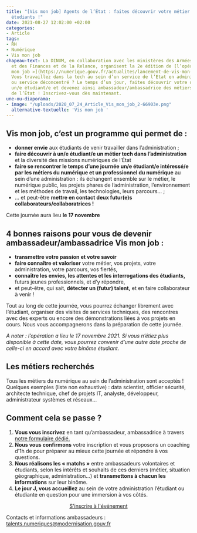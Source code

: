 ```yaml
---
title: "[Vis mon job] Agents de l’État : faites découvrir votre métier tech à des
  étudiants !"
date: 2021-08-27 12:02:00 +02:00
categories:
- Article
tags:
- RH
- Numérique
- Vis mon job
chapeau-text: La DINUM, en collaboration avec les ministères des Armées et de l'Economie
  et des Finances et de la Relance, organisent la 2e édition de [l’opération « Vis
  mon job »](https://numerique.gouv.fr/actualites/lancement-de-vis-mon-job-des-etudiants-a-la-rencontre-des-professionnels-du-numerique-de-letat/).
  Vous travaillez dans la tech au sein d’un service de l’Etat en administration centrale
  ou service déconcentré ? Le temps d’un jour, faites découvrir votre quotidien à
  un/e étudiant/e et devenez ainsi ambassadeur/ambassadrice des métiers du numérique
  de l’État ! Inscrivez-vous dès maintenant.
une-ou-diaporama:
- image: "/uploads/2020_07_24_Article_Vis_mon_job_2-66903e.png"
  alternative-textuelle: 'Vis mon job '
---
```


## Vis mon job, c’est un programme qui permet de :

* **donner envie** aux étudiants de venir travailler dans l’administration ;
* **faire découvrir à un/e étudiant/e un métier tech dans l’administration** et la diversité des missions numériques de l’État
* **faire se rencontrer le temps d’une journée un/e étudiant/e intéressé/e par les métiers du numérique et un professionnel du numérique** au sein d’une administration : ils échangent ensemble sur le métier, le numérique public, les projets phares de l’administration, l’environnement et les méthodes de travail, les technologies, leurs parcours… ;
* … et peut-être **mettre en contact deux futur(e)s collaborateurs/collaboratrices !**

Cette journée aura lieu **le 17 novembre**

## 4 bonnes raisons pour vous de devenir ambassadeur/ambassadrice Vis mon job :

* **transmettre votre passion et votre savoir**
* **faire connaître et valoriser** votre métier, vos projets, votre administration, votre parcours, vos fiertés,
* **connaître les envies, les attentes et les interrogations des étudiants,** futurs jeunes professionnels, et d’y répondre,
* et peut-être, qui sait, **détecter un (futur) talent,** et en faire collaborateur à venir !

Tout au long de cette journée, vous pourrez échanger librement avec l’étudiant, organiser des visites de services techniques, des rencontres avec des experts ou encore des démonstrations liées à vos projets en cours. Nous vous accompagnerons dans la préparation de cette journée.

*A noter : l’opération a lieu le 17 novembre 2021. Si vous n’étiez plus disponible à cette date, vous pourrez convenir d’une autre date proche de celle-ci en accord avec votre binôme étudiant.*

## Les métiers recherchés

Tous les métiers du numérique au sein de l’administration sont acceptés !
Quelques exemples (liste non exhaustive) : data scientist, officier sécurité, architecte technique, chef de projets IT, analyste, développeur, administrateur systèmes et réseaux…

## Comment cela se passe ?

1. **Vous vous inscrivez** en tant qu’ambassadeur, ambassadrice à travers [notre formulaire dédié.](https://sgmap.sphinxdeclic.com/d/s/l0tjrd)
2. **Nous vous confirmons** votre inscription et vous proposons un coaching d’1h de pour préparer au mieux cette journée et répondre à vos questions.
3. **Nous réalisons les « matchs »** entre ambassadeurs volontaires et étudiants, selon les intérêts et souhaits de ces derniers (métier, situation géographique, administration…) et **transmettons à chacun les informations** sur leur binôme.
4. **Le jour J, vous accueillez** au sein de votre administration l’étudiant ou étudiante en question pour une immersion à vos côtés.

<p align="center"><a href="https://sgmap.sphinxdeclic.com/d/s/l0tjrd" class="button">S'inscrire à l'événement</a></p>

Contacts et informations ambassadeurs : [talents.numeriques@modernisation.gouv.fr](mailto:talents.numeriques@modernisation.gouv.fr)
